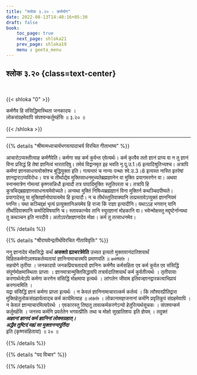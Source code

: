 ```yaml
---
title: "श्लोक ३.२० - कर्मयोग"
date: 2022-08-13T14:40:16+05:30
draft: false
book:
    toc_page: true
    next_page: shloka21
    prev_page: shloka19
    menu : geeta_menu
---
```




## श्लोक ३.२० {class=text-center}

<br/>

{{< shloka  "0"  >}}

कर्मणैव हि संसिद्धिमास्थिता जनकादयः ।   
लोकसंग्रहमेवापि संपश्यन्कर्तुमर्हसि ॥ ३.२० ॥


{{< /shloka >}}

---


{{% details "श्रीमत्मध्वाचार्यभगवत्पादाचर्य विरचित  गीताभाष्य" %}}

आचारोऽप्यस्तीत्याह कर्मणैवेति। कर्मणा सह कर्म कुर्वन्त एवेत्यर्थः। कर्म कृत्वैव ततो ज्ञानं प्राप्य वा न तु ज्ञानं विना प्रसिद्धं हि तेषां ज्ञानित्वं भारतादिषु। तमेवं विद्वानमृत इह भवति नृ.पू.उ.1।6 इत्यादिश्रुतिभ्यश्च। अत्रापि कर्मणां ज्ञानसाधनत्वोक्तेश्च बुद्धियुक्ता इति। गत्यन्तरं च नान्यः पन्थाः श्वे.उ.3।8 इत्यस्त नास्ति इतरेषां ज्ञानद्वाराऽप्यविरोधः। यत्र च तीर्थाद्येव मुक्तिसाधनमुच्यतेब्रह्मज्ञानेन वा मुक्तिः प्रयागमरणेन वा। अथवा स्नानमात्रेण गोमत्यां कृष्णसन्निधौ इत्यादौ तत्र पापादिमुक्तिः स्तुतिपरता च। तत्रापि हि कुत्रचिद्ब्रह्मज्ञानसाधनत्वमेवोच्यते। अन्यथा मुक्तिं निषिध्यब्रह्मज्ञानं विना मुक्तिर्न कथञ्चिदपीष्यते। प्रयागादेस्तु या मुक्तिर्ज्ञानोपायत्वमेव हि इत्यादौ। न च तीर्थस्तुतिवाक्यानि तत्प्रस्तावेऽप्युक्तं ज्ञाननियमं घ्नन्ति। यथा कञ्चिद्दक्षं भृत्यं प्रत्युक्तानिअयमेव हि राजा किं राज्ञा इत्यादीनि। यथाऽऽह भगवान् यानि तीर्थादिवाक्यानि कर्मादिविषयाणि च। स्तावकान्येव तानि स्युरज्ञानां मोहकानि वा। भवेन्मोक्षस्तु मद्दृष्टेर्नान्यथा तु कथञ्चन इति नारदीये। अतोऽपरोक्षज्ञानादेव मोक्षः। कर्म तु तत्साधनमेव।

{{% /details %}}



{{% details "श्रीराघवेन्द्रतीर्थविरचित गीताविवृतिः" %}}

ननु ज्ञानादेव मोक्षसिद्धेः कर्थं  **असक्तो ह्याचरत्रेवेति** उच्यत 
इत्यतो मुक्तावानंदातिशयार्थं विहितकर्मणोऽवश्यकर्तव्यतायां 
ज्ञानिनामाचारमपि प्रमाणयति ॥ `कर्मणैवेति` ।   
सहयोगे तृतीया । जनकादयो जनकप्रियत्रतादयो
ज्ञानिनः कर्मणैव कर्मसहिता एव कर्म कुर्वत एव संसिद्धिं 
संपूर्णमोक्षमास्थिताः प्राप्ताः । 
ज्ञानमात्रान्मुक्तिसिद्धावपि तत्रार्वदातिशयार्थं कर्म कुर्वतीत्यर्थः ।
तृतीयायाः करणार्थत्वेऽपि कर्मणा करणेन संसिद्धिं मोक्षमापा इत्यर्थः ।
लांगलेन जीवाम इतिवज्ज्ञानद्वारकत्वाभिप्रायं करणत्वमिति ।   
यद्वा संसिद्धिं ज्ञानं कर्मणा प्राप्ता इत्यर्थः । न केवलं 
ज्ञानिनामाचारात्कर्म कर्तव्यं । किं त्वौश्वरप्रीतिद्वारा
मुक्तिहेतुलोकसंग्रहार्यत्वाद्च कर्म कार्यमित्याह ॥ `लोकेति` ।
लोकानामज्ञजनानां कर्मणि प्रवृतिकूपं संग्रहमेवापि । 
न केवलं ज्ञान्याचारमित्यपेरर्थः । एवकारस्तु
तिष्ठतु तावत्कर्मकरणेऽन्यो हेतुरित्यर्थसूचकः । 
संपश्यन्कर्म कर्तुमर्हसि । जनस्य कर्मणि प्रवर्ततेन भगवत्प्रीतिः 
तथा च मोक्षो सुखातिशयः इति ज्ञेयम्‌ । तदुक्तं  
***अज्ञानां ज्ञानदं कर्म ज्ञानिनां लोक्सग्रहात्‌।***  
***अद्धैव तुष्टिदं मह्यं सा मुक्तानन्दपूर्तिदा***  
इति (कृष्णसंहितायां) ॥ २० ॥

{{% /details %}}



{{% details "पद विचार" %}}


{{% /details %}}
